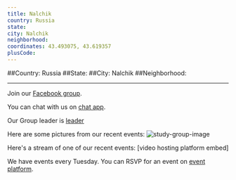 ```yaml
---
title: Nalchik
country: Russia
state: 
city: Nalchik
neighborhood: 
coordinates: 43.493075, 43.619357
plusCode:
---
```


##Country: Russia
##State: 
##City: Nalchik
##Neighborhood: 
*****
Join our [Facebook group](https://www.facebook.com/groups/free.code.camp.russia.nalchik).

You can chat with us on [chat app]().

Our Group leader is [leader]()

Here are some pictures from our recent events:
![study-group-image]()

Here's a stream of one of our recent events:
[video hosting platform embed]

We have events every Tuesday. You can RSVP for an event on [event platform]().
